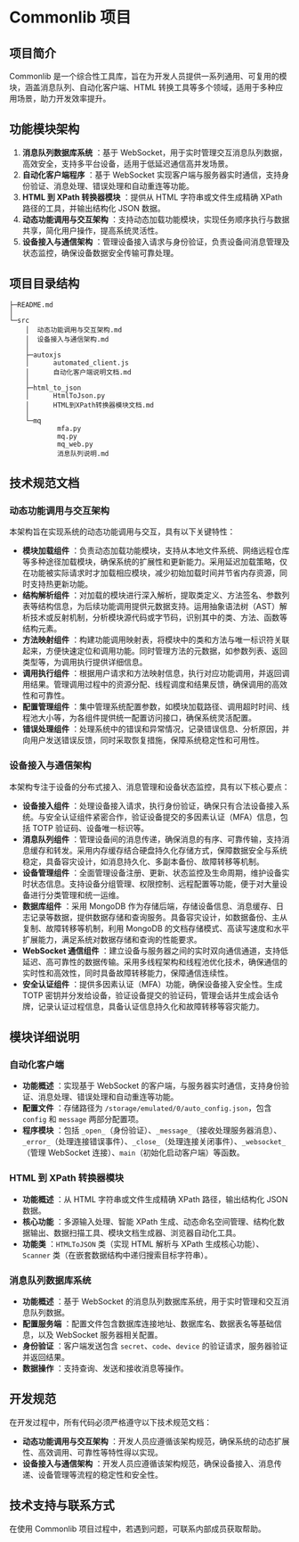 # Commonlib 项目

## 项目简介

Commonlib 是一个综合性工具库，旨在为开发人员提供一系列通用、可复用的模块，涵盖消息队列、自动化客户端、HTML 转换工具等多个领域，适用于多种应用场景，助力开发效率提升。

## 功能模块架构

  1. **消息队列数据库系统** ：基于 WebSocket，用于实时管理交互消息队列数据，高效安全，支持多平台设备，适用于低延迟通信高并发场景。
  2. **自动化客户端程序** ：基于 WebSocket 实现客户端与服务器实时通信，支持身份验证、消息处理、错误处理和自动重连等功能。
  3. **HTML 到 XPath 转换器模块** ：提供从 HTML 字符串或文件生成精确 XPath 路径的工具，并输出结构化 JSON 数据。
  4. **动态功能调用与交互架构** ：支持动态加载功能模块，实现任务顺序执行与数据共享，简化用户操作，提高系统灵活性。
  5. **设备接入与通信架构** ：管理设备接入请求与身份验证，负责设备间消息管理及状态监控，确保设备数据安全传输可靠处理。

## 项目目录结构

```
├─README.md
│
└─src
    │  动态功能调用与交互架构.md
    │  设备接入与通信架构.md
    │
    ├─autoxjs
    │      automated_client.js
    │      自动化客户端说明文档.md
    │
    ├─html_to_json
    │      HtmlToJson.py
    │      HTML到XPath转换器模块文档.md
    │
    └─mq
            mfa.py
            mq.py
            mq_web.py
            消息队列说明.md
```

## 技术规范文档

### 动态功能调用与交互架构

本架构旨在实现系统的动态功能调用与交互，具有以下关键特性：

  * **模块加载组件** ：负责动态加载功能模块，支持从本地文件系统、网络远程仓库等多种途径加载模块，确保系统的扩展性和更新能力。采用延迟加载策略，仅在功能被实际请求时才加载相应模块，减少初始加载时间并节省内存资源，同时支持热更新功能。
  * **结构解析组件** ：对加载的模块进行深入解析，提取类定义、方法签名、参数列表等结构信息，为后续功能调用提供元数据支持。运用抽象语法树（AST）解析技术或反射机制，分析模块源代码或字节码，识别其中的类、方法、函数等结构元素。
  * **方法映射组件** ：构建功能调用映射表，将模块中的类和方法与唯一标识符关联起来，方便快速定位和调用功能。同时管理方法的元数据，如参数列表、返回类型等，为调用执行提供详细信息。
  * **调用执行组件** ：根据用户请求和方法映射信息，执行对应功能调用，并返回调用结果。管理调用过程中的资源分配、线程调度和结果反馈，确保调用的高效性和可靠性。
  * **配置管理组件** ：集中管理系统配置参数，如模块加载路径、调用超时时间、线程池大小等，为各组件提供统一配置访问接口，确保系统灵活配置。
  * **错误处理组件** ：处理系统中的错误和异常情况，记录错误信息、分析原因，并向用户发送错误反馈，同时采取恢复措施，保障系统稳定性和可用性。

### 设备接入与通信架构

本架构专注于设备的分布式接入、消息管理和设备状态监控，具有以下核心要点：

  * **设备接入组件** ：处理设备接入请求，执行身份验证，确保只有合法设备接入系统。与安全认证组件紧密合作，验证设备提交的多因素认证（MFA）信息，包括 TOTP 验证码、设备唯一标识等。
  * **消息队列组件** ：管理设备间的消息传递，确保消息的有序、可靠传输，支持消息缓存和转发。采用内存缓存结合硬盘持久化存储方式，保障数据安全与系统稳定，具备容灾设计，如消息持久化、多副本备份、故障转移等机制。
  * **设备管理组件** ：全面管理设备注册、更新、状态监控及生命周期，维护设备实时状态信息。支持设备分组管理、权限控制、远程配置等功能，便于对大量设备进行分类管理和统一运维。
  * **数据库组件** ：采用 MongoDB 作为存储后端，存储设备信息、消息缓存、日志记录等数据，提供数据存储和查询服务。具备容灾设计，如数据备份、主从复制、故障转移等机制，利用 MongoDB 的文档存储模式、高读写速度和水平扩展能力，满足系统对数据存储和查询的性能要求。
  * **WebSocket 通信组件** ：建立设备与服务器之间的实时双向通信通道，支持低延迟、高可靠性的数据传输。采用多线程架构和线程池优化技术，确保通信的实时性和高效性，同时具备故障转移能力，保障通信连续性。
  * **安全认证组件** ：提供多因素认证（MFA）功能，确保设备接入安全性。生成 TOTP 密钥并分发给设备，验证设备提交的验证码，管理会话并生成会话令牌，记录认证过程信息，具备认证信息持久化和故障转移等容灾能力。

## 模块详细说明

### 自动化客户端

  * **功能概述** ：实现基于 WebSocket 的客户端，与服务器实时通信，支持身份验证、消息处理、错误处理和自动重连等功能。
  * **配置文件** ：存储路径为 `/storage/emulated/0/auto_config.json`，包含 `config` 和 `message` 两部分配置项。
  * **程序模块** ：包括 `_open_`（身份验证）、`_message_`（接收处理服务器消息）、`_error_`（处理连接错误事件）、`_close_`（处理连接关闭事件）、`_websocket_`（管理 WebSocket 连接）、`main`（初始化启动客户端）等函数。

### HTML 到 XPath 转换器模块

  * **功能概述** ：从 HTML 字符串或文件生成精确 XPath 路径，输出结构化 JSON 数据。
  * **核心功能** ：多源输入处理、智能 XPath 生成、动态命名空间管理、结构化数据输出、数据扫描工具、模块文档生成器、浏览器自动化工具。
  * **功能类** ：`HTMLToJSON` 类（实现 HTML 解析与 XPath 生成核心功能）、`Scanner` 类（在嵌套数据结构中递归搜索目标字符串）。

### 消息队列数据库系统

  * **功能概述** ：基于 WebSocket 的消息队列数据库系统，用于实时管理和交互消息队列数据。
  * **配置服务端** ：配置文件包含数据库连接地址、数据库名、数据表名等基础信息，以及 WebSocket 服务器相关配置。
  * **身份验证** ：客户端发送包含 `secret`、`code`、`device` 的验证请求，服务器验证并返回结果。
  * **数据操作** ：支持查询、发送和接收消息等操作。

## 开发规范

在开发过程中，所有代码必须严格遵守以下技术规范文档：

  * **动态功能调用与交互架构** ：开发人员应遵循该架构规范，确保系统的动态扩展性、高效调用、可靠性等特性得以实现。
  * **设备接入与通信架构** ：开发人员应遵循该架构规范，确保设备接入、消息传递、设备管理等流程的稳定性和安全性。

## 技术支持与联系方式

在使用 Commonlib 项目过程中，若遇到问题，可联系内部成员获取帮助。
